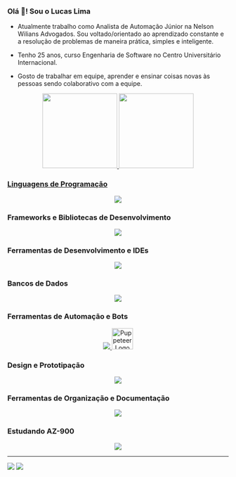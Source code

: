 ### Olá 👋! Sou o Lucas Lima

- Atualmente trabalho como Analista de Automação Júnior na Nelson Wilians Advogados. Sou voltado/orientado ao aprendizado constante e a resolução de problemas de maneira prática, simples e inteligente.

- Tenho 25 anos, curso Engenharia de Software no Centro Universitário Internacional.
- Gosto de trabalhar em equipe, aprender e ensinar coisas novas às pessoas sendo colaborativo com a equipe.


<div align="center">
  <a href="https://github.com/Lucas-FLima">
  <img height="170em" src="https://github-readme-stats.vercel.app/api?username=Lucas-FLima&show_icons=true&theme=tokyonight&include_all_commits=true&count_private=true"/>
  <img height="170em" src="https://github-readme-stats.vercel.app/api/top-langs/?username=Lucas-FLima&layout=compact&langs_count=7&theme=tokyonight"/>
</div>

### Linguagens de Programação
<p align="center">
  <a href="https://skillicons.dev">
    <img src="https://skillicons.dev/icons?i=js,ts,py,php" />
  </a>
</p>

### Frameworks e Bibliotecas de Desenvolvimento
<p align="center">
  <a href="https://skillicons.dev">
    <img src="https://skillicons.dev/icons?i=nodejs,express,react,nextjs,redux,laravel,prisma,sequelize,bootstrap,materialui,tailwind,styledcomponents,vite" />
  </a>
</p>

### Ferramentas de Desenvolvimento e IDEs
<p align="center">
  <a href="https://skillicons.dev">
    <img src="https://skillicons.dev/icons?i=git,github,androidstudio,docker,firebase,postman,pycharm,vscode,npm,prisma,electron" />
  </a>
</p>

### Bancos de Dados
<p align="center">
  <a href="https://skillicons.dev">
    <img src="https://skillicons.dev/icons?i=mongodb,mysql,postgresql,sqlite" />
    
  </a>
</p>

### Ferramentas de Automação e Bots
<p align="center">
  <a href="https://skillicons.dev">
    <img src="https://skillicons.dev/icons?i=selenium,bots" />
    <img src="https://user-images.githubusercontent.com/10379601/29446482-04f7036a-841f-11e7-9872-91d1fc2ea683.png" alt="Puppeteer Logo" height="48px">
  </a>
</p>

### Design e Prototipação
<p align="center">
  <a href="https://skillicons.dev">
    <img src="https://skillicons.dev/icons?i=figma,ps" />
  </a>
</p>

### Ferramentas de Organização e Documentação
<p align="center">
  <a href="https://skillicons.dev">
    <img src="https://skillicons.dev/icons?i=notion,obsidian" />
  </a>
</p>

### Estudando AZ-900
<p align="center">
  <a href="https://skillicons.dev">
    <img src="https://skillicons.dev/icons?i=azure" />
  </a>
</p>
  
<hr>
  
<div> 
  <a href = "mailto:lupimfinito@gmail.com"><img src="https://img.shields.io/badge/Gmail-D14836?style=for-the-badge&logo=gmail&logoColor=white" target="_blank"></a>
  <a href="[https://www.linkedin.com/in/lucas-lima-625116231/](https://www.linkedin.com/in/lucasfreitaslima/)" target="_blank"><img src="https://img.shields.io/badge/-LinkedIn-%230077B5?style=for-the-badge&logo=linkedin&logoColor=white" target="_blank"></a> 
</div>
